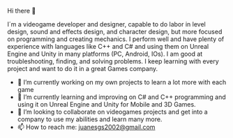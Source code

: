 Hi there 👋

I´m a videogame developer and designer, capable to do labor in level design, sound and effects design, and character design, but more focused on programming and creating mechanics. I perform well and have plenty of experience with languages like C++ and C# and using them on Unreal Engine and Unity in many platforms (PC, Android, IOs). I am good at troubleshooting, finding, and solving problems. I keep learning with every project and want to do it in a great Games company.

- 🔭 I’m currently working on my own projects to learn a lot more with each game
- 🌱 I’m currently learning and improving on C# and C++ programming and using it on Unreal Engine and Unity for Mobile and 3D Games.
- 👯 I’m looking to collaborate on videogames projects and get into a company to use my abilities and learn many more.
- 📫 How to reach me: juanesgs2002@gmail.com
